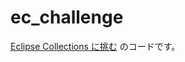 # ec_challenge
[Eclipse Collections に挑む](http://qiita.com/y_q1m/items/ea4d632b1794956b202b) のコードです。


